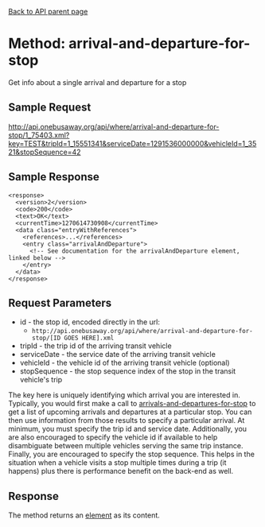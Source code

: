 [Back to API parent page](../index.html)

# Method: arrival-and-departure-for-stop

Get info about a single arrival and departure for a stop

## Sample Request

http://api.onebusaway.org/api/where/arrival-and-departure-for-stop/1_75403.xml?key=TEST&tripId=1_15551341&serviceDate=1291536000000&vehicleId=1_3521&stopSequence=42

## Sample Response

    <response>
      <version>2</version>
      <code>200</code>
      <text>OK</text>
      <currentTime>1270614730908</currentTime>
      <data class="entryWithReferences">
        <references>...</references>
        <entry class="arrivalAndDeparture">
          <!-- See documentation for the arrivalAndDeparture element, linked below -->
        </entry>
      </data>
    </response>

## Request Parameters

* id - the stop id, encoded directly in the url:
    * `http://api.onebusaway.org/api/where/arrival-and-departure-for-stop/[ID GOES HERE].xml`
* tripId - the trip id of the arriving transit vehicle
* serviceDate - the service date of the arriving transit vehicle
* vehicleId - the vehicle id of the arriving transit vehicle (optional)
* stopSequence - the stop sequence index of the stop in the transit vehicle's trip

The key here is uniquely identifying which arrival you are interested in.  Typically, you would first make a call to [arrivals-and-departures-for-stop](arrivals-and-departures-for-stop.html) to get a list of upcoming arrivals and departures at a particular stop.  You can then use information from those results to specify a particular arrival.  At minimum, you must specify the trip id and service date.  Additionally, you are also encouraged to specify the vehicle id if available to help disambiguate between multiple vehicles serving the same trip instance.  Finally, you are encouraged to specify the stop sequence.  This helps in the situation when a vehicle visits a stop multiple times during a trip (it happens) plus there is performance benefit on the back-end as well.

## Response

The method returns an [<arrivalAndDeparture/> element](../elements/arrival-and-departure.html) as its content.
